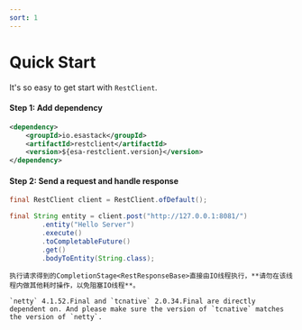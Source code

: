 ```yaml
---
sort: 1
---
```


# Quick Start
It's so easy to get start with `RestClient`.

#### Step 1: Add dependency
```xml
<dependency>
    <groupId>io.esastack</groupId>
    <artifactId>restclient</artifactId>
    <version>${esa-restclient.version}</version>
</dependency>
```

#### Step 2: Send a request and handle response
```java
final RestClient client = RestClient.ofDefault();

final String entity = client.post("http://127.0.0.1:8081/")
        .entity("Hello Server")
        .execute()
        .toCompletableFuture()
        .get()
        .bodyToEntity(String.class);

```

```note
执行请求得到的CompletionStage<RestResponseBase>直接由IO线程执行，**请勿在该线程内做其他耗时操作，以免阻塞IO线程**。
```
```note
`netty` 4.1.52.Final and `tcnative` 2.0.34.Final are directly dependent on. And please make sure the version of `tcnative` matches the version of `netty`.
```